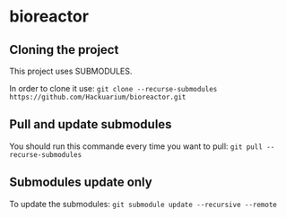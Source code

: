 # bioreactor

## Cloning the project

This project uses SUBMODULES.

In order to clone it use:
`git clone --recurse-submodules https://github.com/Hackuarium/bioreactor.git`

## Pull and update submodules

You should run this commande every time you want to pull:
`git pull --recurse-submodules`

## Submodules update only

To update the submodules:
`git submodule update --recursive --remote`
